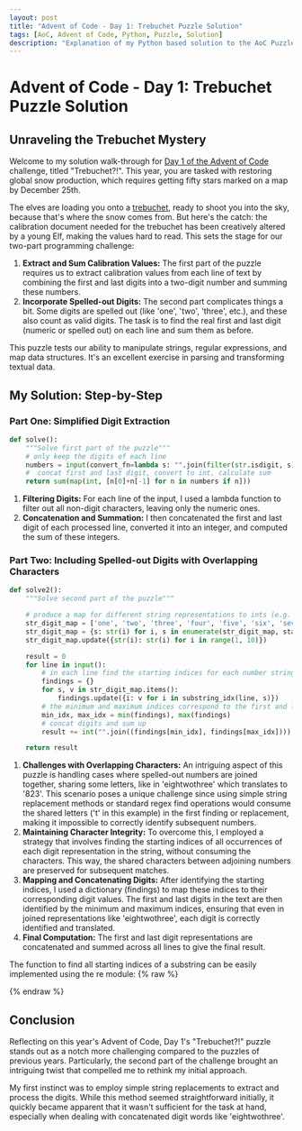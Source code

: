 ```yaml
---
layout: post
title: "Advent of Code - Day 1: Trebuchet Puzzle Solution"
tags: [AoC, Advent of Code, Python, Puzzle, Solution]
description: "Explanation of my Python based solution to the AoC Puzzle of Day 1 in 2023."
---
```



# Advent of Code - Day 1: Trebuchet Puzzle Solution

## Unraveling the Trebuchet Mystery

Welcome to my solution walk-through for [Day 1 of the Advent of Code](https://adventofcode.com/2023/day/1) challenge, titled "Trebuchet?!". This year, you are tasked with restoring global snow production, which requires getting fifty stars marked on a map by December 25th.

The elves are loading you onto a [trebuchet](https://en.wikipedia.org/wiki/Trebuchet), ready to shoot you into the sky, because that's where the snow comes from.
But here's the catch: the calibration document needed for the trebuchet has been creatively altered by a young Elf, making the values hard to read. This sets the stage for our two-part programming challenge:

1. **Extract and Sum Calibration Values:** The first part of the puzzle requires us to extract calibration values from each line of text by combining the first and last digits into a two-digit number and summing these numbers.
2. **Incorporate Spelled-out Digits:** The second part complicates things a bit. Some digits are spelled out (like 'one', 'two', 'three', etc.), and these also count as valid digits. The task is to find the real first and last digit (numeric or spelled out) on each line and sum them as before.

This puzzle tests our ability to manipulate strings, regular expressions, and map data structures. It's an excellent exercise in parsing and transforming textual data.

## My Solution: Step-by-Step

### Part One: Simplified Digit Extraction

```python
def solve():
    """Solve first part of the puzzle"""
    # only keep the digits of each line
    numbers = input(convert_fn=lambda s: "".join(filter(str.isdigit, s)))
    #  concat first and last digit, convert to int, calculate sum
    return sum(map(int, [n[0]+n[-1] for n in numbers if n]))
```

1. **Filtering Digits:** For each line of the input, I used a lambda function to filter out all non-digit characters, leaving only the numeric ones.
2. **Concatenation and Summation:** I then concatenated the first and last digit of each processed line, converted it into an integer, and computed the sum of these integers.

### Part Two: Including Spelled-out Digits with Overlapping Characters

```python
def solve2():
    """Solve second part of the puzzle"""

    # produce a map for different string representations to ints (e.g. 'one': 1, '1': 1)
    str_digit_map = ['one', 'two', 'three', 'four', 'five', 'six', 'seven', 'eight', 'nine']
    str_digit_map = {s: str(i) for i, s in enumerate(str_digit_map, start=1)}
    str_digit_map.update({str(i): str(i) for i in range(1, 10)})

    result = 0
    for line in input():
        # in each line find the starting indices for each number string
        findings = {}
        for s, v in str_digit_map.items():
            findings.update({i: v for i in substring_idx(line, s)})
        # the minimum and maximum indices correspond to the first and last digit in the string
        min_idx, max_idx = min(findings), max(findings)
        # concat digits and sum up
        result += int("".join((findings[min_idx], findings[max_idx])))

    return result
```

1. **Challenges with Overlapping Characters:** An intriguing aspect of this puzzle is handling cases where spelled-out numbers are joined together, sharing some letters, like in 'eightwothree' which translates to '823'. This scenario poses a unique challenge since using simple string replacement methods or standard regex find operations would consume the shared letters ('t' in this example) in the first finding or replacement, making it impossible to correctly identify subsequent numbers.
2. **Maintaining Character Integrity:** To overcome this, I employed a strategy that involves finding the starting indices of all occurrences of each digit representation in the string, without consuming the characters. This way, the shared characters between adjoining numbers are preserved for subsequent matches.
3. **Mapping and Concatenating Digits:** After identifying the starting indices, I used a dictionary (findings) to map these indices to their corresponding digit values. The first and last digits in the text are then identified by the minimum and maximum indices, ensuring that even in joined representations like 'eightwothree', each digit is correctly identified and translated.
4. **Final Computation:** The first and last digit representations are concatenated and summed across all lines to give the final result.

The function to find all starting indices of a substring can be easily implemented using the re module:
{% raw %}
<script src="https://gist.github.com/gboeer/b3efdd765c8edf8568d76ee4f086b8cd.js"></script>
{% endraw %}


## Conclusion

Reflecting on this year's Advent of Code, Day 1's "Trebuchet?!" puzzle stands out as a notch more challenging compared to the puzzles of previous years. Particularly, the second part of the challenge brought an intriguing twist that compelled me to rethink my initial approach.

My first instinct was to employ simple string replacements to extract and process the digits. While this method seemed straightforward initially, it quickly became apparent that it wasn't sufficient for the task at hand, especially when dealing with concatenated digit words like 'eightwothree'.
